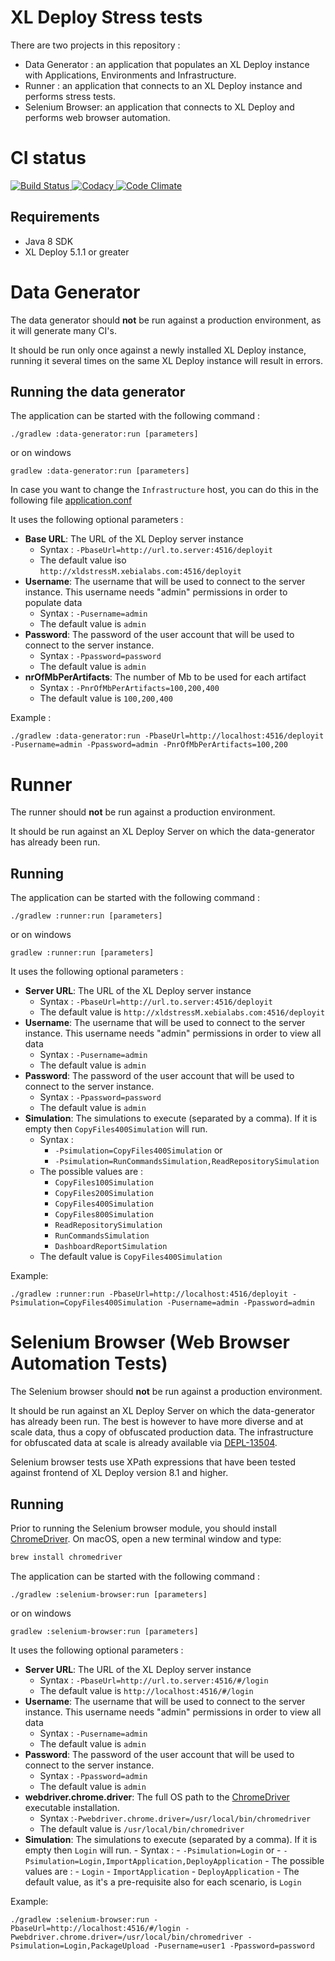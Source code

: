 # XL Deploy Stress tests

There are two projects in this repository :

- Data Generator : an application that populates an XL Deploy instance with Applications, Environments and Infrastructure.
- Runner : an application that connects to an XL Deploy instance and performs stress tests.
- Selenium Browser: an application that connects to XL Deploy and performs web browser automation.

# CI status #

[![Build Status][xl-deploy-stress-tests-travis-image] ][xl-deploy-stress-tests-travis-url]
[![Codacy][xl-deploy-stress-tests-codacy-image] ][xl-deploy-stress-tests-codacy-url]
[![Code Climate][xl-deploy-stress-tests-code-climate-image] ][xl-deploy-stress-tests-code-climate-url]


[xl-deploy-stress-tests-travis-image]: https://travis-ci.org/xebialabs-community/xl-deploy-stress-tests.svg?branch=master
[xl-deploy-stress-tests-travis-url]: https://travis-ci.org/xebialabs-community/xl-deploy-stress-tests
[xl-deploy-stress-tests-codacy-image]: https://api.codacy.com/project/badge/Grade/f97410a1c91d4af4be5bbc5add23a17e
[xl-deploy-stress-tests-codacy-url]: https://www.codacy.com/app/rvanstone/xl-deploy-stress-tests
[xl-deploy-stress-tests-code-climate-image]: https://codeclimate.com/github/xebialabs-community/xl-deploy-stress-tests/badges/gpa.svg
[xl-deploy-stress-tests-code-climate-url]: https://codeclimate.com/github/xebialabs-community/xl-deploy-stress-tests



## Requirements

- Java 8 SDK
- XL Deploy 5.1.1 or greater

# Data Generator

The data generator should **not** be run against a production environment, as it will generate many CI's.

It should be run only once against a newly installed XL Deploy instance, running it several times on the same XL Deploy instance will result in errors.

## Running the data generator

The application can be started with the following command :

    ./gradlew :data-generator:run [parameters]

or on windows

    gradlew :data-generator:run [parameters]

In case you want to change the `Infrastructure` host, you can do this in the following file [application.conf](https://github.com/xebialabs-community/xl-deploy-stress-tests/blob/master/data-generator/src/main/resources/application.conf)

It uses the following optional parameters :

- **Base URL**: The URL of the XL Deploy server instance
    - Syntax : `-PbaseUrl=http://url.to.server:4516/deployit`
    - The default value iso `http://xldstressM.xebialabs.com:4516/deployit`
- **Username**: The username that will be used to connect to the server instance. This username needs "admin" permissions in order to populate data
    - Syntax : `-Pusername=admin`
    - The default value is `admin`
- **Password**: The password of the user account that will be used to connect to the server instance.
    - Syntax : `-Ppassword=password`
    - The default value is `admin`
- **nrOfMbPerArtifacts**: The number of Mb to be used for each artifact
    - Syntax : `-PnrOfMbPerArtifacts=100,200,400`
    - The default value is `100,200,400`

Example :

    ./gradlew :data-generator:run -PbaseUrl=http://localhost:4516/deployit -Pusername=admin -Ppassword=admin -PnrOfMbPerArtifacts=100,200
    
# Runner

The runner should **not** be run against a production environment.

It should be run against an XL Deploy Server on which the data-generator has already been run.

## Running

The application can be started with the following command :

    ./gradlew :runner:run [parameters]

or on windows

    gradlew :runner:run [parameters]

It uses the following optional parameters :

- **Server URL**: The URL of the XL Deploy server instance
    - Syntax : `-PbaseUrl=http://url.to.server:4516/deployit`
    - The default value is `http://xldstressM.xebialabs.com:4516/deployit`
- **Username**: The username that will be used to connect to the server instance. This username needs "admin" permissions in order to view all data
    - Syntax : `-Pusername=admin`
    - The default value is `admin`
- **Password**: The password of the user account that will be used to connect to the server instance.
    - Syntax : `-Ppassword=password`
    - The default value is `admin`
- **Simulation**: The simulations to execute (separated by a comma). If it is empty then `CopyFiles400Simulation` will run.
    - Syntax :
        - `-Psimulation=CopyFiles400Simulation` or
        - `-Psimulation=RunCommandsSimulation,ReadRepositorySimulation`
    - The possible values are :
        - `CopyFiles100Simulation`
        - `CopyFiles200Simulation`
        - `CopyFiles400Simulation`
        - `CopyFiles800Simulation`
        - `ReadRepositorySimulation`
        - `RunCommandsSimulation`
        - `DashboardReportSimulation`
    - The default value is `CopyFiles400Simulation`

Example:

    ./gradlew :runner:run -PbaseUrl=http://localhost:4516/deployit -Psimulation=CopyFiles400Simulation -Pusername=admin -Ppassword=admin


# Selenium Browser (Web Browser Automation Tests)

The Selenium browser should **not** be run against a production environment.

It should be run against an XL Deploy Server on which the data-generator has already been run. 
The best is however to have more diverse and at scale data, thus a copy of obfuscated production data.
The infrastructure for obfuscated data at scale is already available via [DEPL-13504](https://xebialabs.atlassian.net/browse/DEPL-13504).

Selenium browser tests use XPath expressions that have been tested against frontend of XL Deploy version 8.1 and higher.

## Running

Prior to running the Selenium browser module, you should install [ChromeDriver](http://chromedriver.chromium.org/home).
On macOS, open a new terminal window and type: 

```bash 
brew install chromedriver
```

The application can be started with the following command :

    ./gradlew :selenium-browser:run [parameters]

or on windows

    gradlew :selenium-browser:run [parameters]
    
It uses the following optional parameters :

- **Server URL**: The URL of the XL Deploy server instance
    - Syntax : `-PbaseUrl=http://url.to.server:4516/#/login`
    - The default value is `http://localhost:4516/#/login`
- **Username**: The username that will be used to connect to the server instance. This username needs "admin" permissions in order to view all data
    - Syntax : `-Pusername=admin`
    - The default value is `admin`
- **Password**: The password of the user account that will be used to connect to the server instance.
    - Syntax : `-Ppassword=admin`
    - The default value is `admin`
- **webdriver.chrome.driver**: The full OS path to the [ChromeDriver](http://chromedriver.chromium.org/home) executable installation.
    - Syntax :`-Pwebdriver.chrome.driver=/usr/local/bin/chromedriver` 
    - The default value is `/usr/local/bin/chromedriver`
- **Simulation**: The simulations to execute (separated by a comma). If it is empty then `Login` will run.
       - Syntax :
           - `-Psimulation=Login` or
           - `-Psimulation=Login,ImportApplication,DeployApplication`
       - The possible values are :
           - `Login`
           - `ImportApplication`
           - `DeployApplication`
       - The default value, as it's a pre-requisite also for each scenario, is `Login`    

Example:

    ./gradlew :selenium-browser:run -PbaseUrl=http://localhost:4516/#/login -Pwebdriver.chrome.driver=/usr/local/bin/chromedriver -Psimulation=Login,PackageUpload -Pusername=user1 -Ppassword=password

    